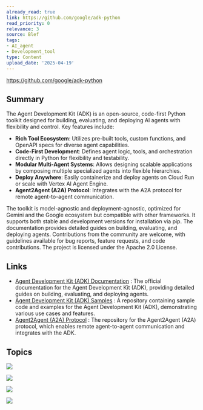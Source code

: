 ```yaml
---
already_read: true
link: https://github.com/google/adk-python
read_priority: 0
relevance: 3
source: Blef
tags:
- AI_agent
- Development_tool
type: Content
upload_date: '2025-04-19'
---
```


https://github.com/google/adk-python
## Summary

The Agent Development Kit (ADK) is an open-source, code-first Python toolkit designed for building, evaluating, and deploying AI agents with flexibility and control. Key features include:

- **Rich Tool Ecosystem**: Utilizes pre-built tools, custom functions, and OpenAPI specs for diverse agent capabilities.
- **Code-First Development**: Defines agent logic, tools, and orchestration directly in Python for flexibility and testability.
- **Modular Multi-Agent Systems**: Allows designing scalable applications by composing multiple specialized agents into flexible hierarchies.
- **Deploy Anywhere**: Easily containerize and deploy agents on Cloud Run or scale with Vertex AI Agent Engine.
- **Agent2Agent (A2A) Protocol**: Integrates with the A2A protocol for remote agent-to-agent communication.

The toolkit is model-agnostic and deployment-agnostic, optimized for Gemini and the Google ecosystem but compatible with other frameworks. It supports both stable and development versions for installation via pip. The documentation provides detailed guides on building, evaluating, and deploying agents. Contributions from the community are welcome, with guidelines available for bug reports, feature requests, and code contributions. The project is licensed under the Apache 2.0 License.
## Links

- [Agent Development Kit (ADK) Documentation](https://google.github.io/adk-docs/) : The official documentation for the Agent Development Kit (ADK), providing detailed guides on building, evaluating, and deploying agents.
- [Agent Development Kit (ADK) Samples](https://github.com/google/adk-samples) : A repository containing sample code and examples for the Agent Development Kit (ADK), demonstrating various use cases and features.
- [Agent2Agent (A2A) Protocol](https://github.com/google-a2a/A2A/) : The repository for the Agent2Agent (A2A) protocol, which enables remote agent-to-agent communication and integrates with the ADK.

## Topics

![](topics/Tool/Agent%20Development%20Kit%20ADK)

![](topics/Concept/Agent%20Config)

![](topics/Concept/Tool%20Confirmation)

![](topics/Concept/Agent2Agent%20A2A%20Protocol)